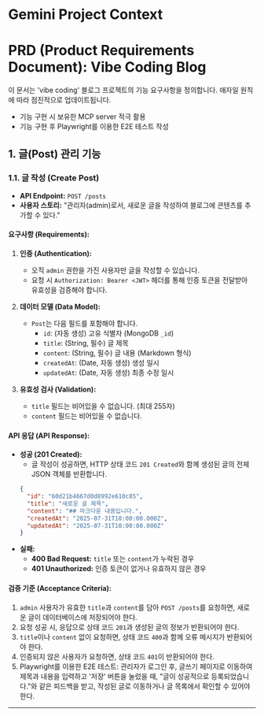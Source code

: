 # Gemini Project Context

# PRD (Product Requirements Document): Vibe Coding Blog

이 문서는 'vibe coding' 블로그 프로젝트의 기능 요구사항을 정의합니다. 애자일 원칙에 따라 점진적으로 업데이트됩니다.
- 기능 구현 시 보유한 MCP server 적극 활용
- 기능 구현 후 Playwright를 이용한 E2E 테스트 작성
## 1. 글(Post) 관리 기능

### 1.1. 글 작성 (Create Post)

- **API Endpoint:** `POST /posts`
- **사용자 스토리:** "관리자(admin)로서, 새로운 글을 작성하여 블로그에 콘텐츠를 추가할 수 있다."

#### **요구사항 (Requirements):**

1.  **인증 (Authentication):**
    *   오직 `admin` 권한을 가진 사용자만 글을 작성할 수 있습니다.
    *   요청 시 `Authorization: Bearer <JWT>` 헤더를 통해 인증 토큰을 전달받아 유효성을 검증해야 합니다.

2.  **데이터 모델 (Data Model):**
    *   `Post`는 다음 필드를 포함해야 합니다.
        *   `id`: (자동 생성) 고유 식별자 (MongoDB `_id`)
        *   `title`: (String, 필수) 글 제목
        *   `content`: (String, 필수) 글 내용 (Markdown 형식)
        *   `createdAt`: (Date, 자동 생성) 생성 일시
        *   `updatedAt`: (Date, 자동 생성) 최종 수정 일시

3.  **유효성 검사 (Validation):**
    *   `title` 필드는 비어있을 수 없습니다. (최대 255자)
    *   `content` 필드는 비어있을 수 없습니다.

#### **API 응답 (API Response):**

*   **성공 (201 Created):**
    *   글 작성이 성공하면, HTTP 상태 코드 `201 Created`와 함께 생성된 글의 전체 JSON 객체를 반환합니다.
    ```json
    {
      "id": "60d21b4667d0d8992e610c85",
      "title": "새로운 글 제목",
      "content": "## 마크다운 내용입니다.",
      "createdAt": "2025-07-31T10:00:00.000Z",
      "updatedAt": "2025-07-31T10:00:00.000Z"
    }
    ```
*   **실패:**
    *   **400 Bad Request:** `title` 또는 `content`가 누락된 경우
    *   **401 Unauthorized:** 인증 토큰이 없거나 유효하지 않은 경우

#### **검증 기준 (Acceptance Criteria):**

1.  `admin` 사용자가 유효한 `title`과 `content`를 담아 `POST /posts`를 요청하면, 새로운 글이 데이터베이스에 저장되어야 한다.
2.  요청 성공 시, 응답으로 상태 코드 `201`과 생성된 글의 정보가 반환되어야 한다.
3.  `title`이나 `content` 없이 요청하면, 상태 코드 `400`과 함께 오류 메시지가 반환되어야 한다.
4.  인증되지 않은 사용자가 요청하면, 상태 코드 `401`이 반환되어야 한다.
5.  Playwright를 이용한 E2E 테스트: 관리자가 로그인 후, 글쓰기 페이지로 이동하여 제목과 내용을 입력하고 '저장' 버튼을 눌렀을 때, "글이 성공적으로 등록되었습니다."와 같은 피드백을 받고, 작성된 글로 이동하거나 글 목록에서 확인할 수 있어야 한다.

---